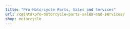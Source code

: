 ```yaml
---
title: "Pro-Motorcycle Parts, Sales and Services"
url: /cainta/pro-motorcycle-parts-sales-and-services/
shop: motorcycle
---
```

